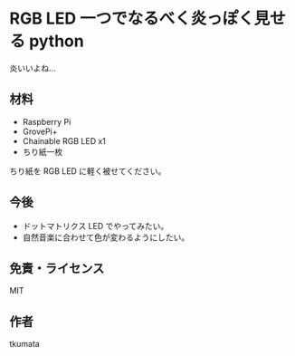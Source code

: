 # RGB LED 一つでなるべく炎っぽく見せる python

炎いいよね…

## 材料

 - Raspberry Pi
 - GrovePi+
 - Chainable RGB LED x1
 - ちり紙一枚

ちり紙を RGB LED に軽く被せてください。

## 今後

 - ドットマトリクス LED でやってみたい。
 - 自然音楽に合わせて色が変わるようにしたい。

## 免責・ライセンス

MIT

## 作者

tkumata
